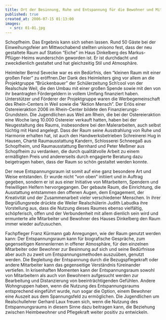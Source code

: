 ```yaml
---
title: Ort der Besinnung, Ruhe und Entspannung für die Bewohner und Mitarbeiter des Markus-Pflüger-Heims
published: true
created_at: 2006-07-15 01:13:00
images:
  - src: 01-01.jpg
---
```


Schopfheim. Das Ergebnis kann sich sehen lassen. Rund 50 Gäste bei der Einweihungsfeier am Mittwochabend stellten unisono fest, dass der neu gestaltete Raum auf Station “Eiche” im Haus Dinkelberg des Markus-Pflüger-Heims wunderschön geworden ist. Er ist durchdacht und zweckdienlich gestaltet und hat gleichzeitig Stil und Atmosphäre.

Heimleiter Bernd Sevecke war es ein Bedürfnis, den “kleinen Raum mit einer großen Feier” zu eröffnen.Der Dank des Heimleiters ging vor allem an die Projektgruppe “Brückenbauer” der Schülerzeitung Sch’cool von der Realschule Weil, die den Umbau mit einer großen Spende sowie mit den von ihr beantragten Fördergeldern in vollem Umfang finanziert haben. Unterstützer und Förderer der Projektgruppe waren die Werbegemeinschaft des Rhein-Centers in Weil sowie die “Aktion Mensch”. Der Erlös einer Ostereieraktion 2006 im Rhein-Center bildete den Finanzierungs-Grundstein. Die Jugendlichen aus Weil am Rhein, die bei der Ostereieraktion eine Woche lang 10.000 Ostereier verkauft hatten, haben bei der Neugestaltung des Raums, insbesondere bei den Malerarbeiten, auch selbst tüchtig mit Hand angelegt. Dass der Raum seine Ausstrahlung von Ruhe und Harmonie erhalten hat, ist auch den Handwerksbetrieben Schreinerei Hug in Hausen, Charté Raumausstattung Kandern, Schlosserei Schneegaß aus Schopfheim, und Raumausstattung Bernhard und Peter Meßmer aus Schopfheim zu verdanken, die durch qualitätvolle Arbeit zu einem ermäßigten Preis und andererseits durch engagierte Beratung dazu beigetragen haben, dass der Raum so schön gestaltet werden konnte.

Der neue Entspannungsraum ist somit auf eine ganz besondere Art und Weise entstanden. Er wurde nicht “von oben” initiiert und in Auftrag gegeben, sondern er ist aus einer Initiative von Mitarbeitern, Spendern und freiwilligen Helfern hervorgegangen. Der gebaute Raum, die Einrichtung, die Ausstattung entstammen den offenen Augen, dem Engagement, der Kreativität und der Zusammenarbeit vieler verschiedener Menschen. In ihrer Begrüßungsrede drückte die Weiler Realschülerin Judith Labudka ihre Vorstellung aus, dass die Nutzung dieses Raumes ebenso vielfältig, schöpferisch, offen und der Verbundenheit mit allem dienlich sein wird und ermunterte alle Mitarbeiter und Bewohner des Hauses Dinkelberg den Raum immer wieder aufzusuchen.

Fachpfleger Franz Kürmann gab Anregungen, wie der Raum genutzt werden kann: Der Entspannungsraum kann für biografische Gespräche, zum gegenseitigen Kennenlernen in offener Atmosphäre, für den einzelnen Mitarbeiter oder Bewohner zur Besinnung auf sich und seine Bedürfnisse aber auch zu zweit um Entspannungsmethoden auszuüben, genutzt werden. Die Begleitung der Entspannung durch die Bezugspflegekraft oder andere Mitarbeiter kann das gegenseitige Verständnis füreinander vertiefen. In krisenhaften Momenten kann der Entspannungsraum sowohl von Mitarbeitern als auch von Bewohnern aufgesucht werden zur Bearbeitung und Distanzierung von beeinträchtigenden Gefühlen. Andere Wohngruppen haben, wenn die Nutzung des Entspannungsraums entsprechend eingeführt wurde, nun sogar die Option, einem Bewohner eine Auszeit aus dem Spannungsfeld zu ermöglichen.
Die Jugendlichen um Realschullehrer Gerhard Laux freuen sich, wenn die Nutzung des Entspannungsraums in diesem Sinne dazu beitragen kann, die Beziehung zwischen Heimbewohner und Pflegekraft weiter positiv zu entwickeln.
